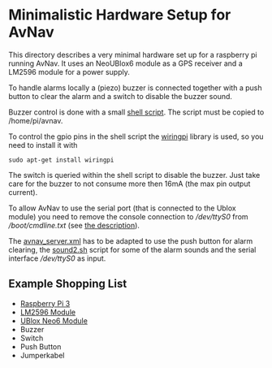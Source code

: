 Minimalistic Hardware Setup for AvNav
=====================================

This directory describes a very minimal hardware set up for a raspberry pi running AvNav.
It uses an NeoUBlox6 module as a GPS receiver and a LM2596 module for a power supply.

To handle alarms locally a (piezo) buzzer is connected together with a push button to clear the alarm and a switch to disable the buzzer sound.

Buzzer control is done with a small [shell script](sound2.sh). The script must be copied to /home/pi/avnav.

To control the gpio pins in the shell script the [wiringpi](http://wiringpi.com/) library is used, so you need to install it with

```sudo apt-get install wiringpi```

The switch is queried within the shell script to disable the buzzer. Just take care for the buzzer to not consume more then 16mA (the max pin output current).

To allow AvNav to use the serial port (that is connected to the Ublox module) you need to remove the console connection to _/dev/ttyS0_ from _/boot/cmdline.txt_ (see [the description](https://elinux.org/RPi_Serial_Connection)).

The [avnav_server.xml](avnav_server.xml) has to be adapted to use the push button for alarm clearing, the [sound2.sh](sound2.sh) script for some of the alarm sounds and the serial interface _/dev/ttyS0_ as input.


Example Shopping List
---------------------
* [Raspberry Pi 3](https://www.reichelt.de/raspberry-pi-3-b-4x-1-2-ghz-1-gb-ram-wlan-bt-raspberry-pi-3-p164977.html)
* [LM2596 Module](https://www.makershop.de/module/step-downup/lm2596-step-down/)
* [UBlox Neo6 Module](https://www.amazon.de/AZDelivery-NEO-6M-GPS-baugleich-u-blox/dp/B01N38EMBF/)
* Buzzer
* Switch
* Push Button
* Jumperkabel 
